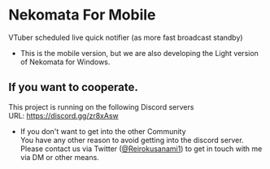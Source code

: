 # Nekomata For Mobile

VTuber scheduled live quick notifier (as more fast broadcast standby)  
- This is the mobile version, but we are also developing the Light version of Nekomata for Windows.

## If you want to cooperate.

This project is running on the following Discord servers  
URL: https://discord.gg/zr8xAsw

 - If you don't want to get into the other Community  
You have any other reason to avoid getting into the discord server.  
Please contact us via Twitter ([@Reirokusanami1](https://twitter.com/Reirokusanami1)) to get in touch with me via DM or other means.
